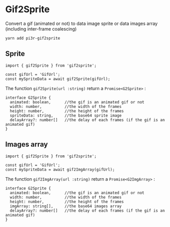 # Gif2Sprite

Convert a gif (animated or not) to data image sprite or data images array (including inter-frame coalescing)

```
yarn add pi3r-gif2sprite
```
## Sprite

```
import { gif2Sprite } from 'gif2sprite';

const gifUrl = 'GifUrl';
const mySpriteData = await gif2Sprite(gifUrl);
```

The function ``` gif2Sprite(url :string) ``` return a ```Promise<G2Sprite>``` :

```
interface G2Sprite {
  animated: boolean,      //the gif is an animated gif or not
  width: number,          //the width of the frames
  height: number,         //the height of the frames
  spriteData: string,     //the base64 sprite image
  delayArray?: number[]   //the delay of each frames (if the gif is an animated gif)
}
```

## Images array

```
import { gif2Sprite } from 'gif2sprite';

const gifUrl = 'GifUrl';
const mySpriteData = await gif2ImgArray(gifUrl);
```

The function ``` gif2ImgArray(url :string) ``` return a ```Promise<G2ImgArray>``` :

```
interface G2Sprite {
  animated: boolean,      //the gif is an animated gif or not
  width: number,          //the width of the frames
  height: number,         //the height of the frames
  imgArray: string[],     //the base64 images array
  delayArray?: number[]   //the delay of each frames (if the gif is an animated gif)
}
```